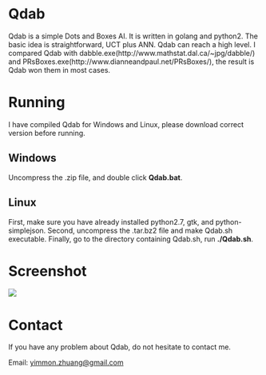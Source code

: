 <h1>Qdab</h1>
Qdab is a simple Dots and Boxes AI. It is written in golang and python2. The basic idea is straightforward, UCT plus ANN.
Qdab can reach a high level. I compared Qdab with dabble.exe(http://www.mathstat.dal.ca/~jpg/dabble/) and PRsBoxes.exe(http://www.dianneandpaul.net/PRsBoxes/), the result is Qdab won them in most cases.

<h1>Running</h1>
I have compiled Qdab for Windows and Linux, please download correct version before running.

<h2>Windows</h2>
Uncompress the .zip file, and double click <b>Qdab.bat</b>. 

<h2>Linux</h2>
First, make sure you have already installed python2.7, gtk, and python-simplejson.
Second, uncompress the .tar.bz2 file and make Qdab.sh executable. 
Finally, go to the directory containing Qdab.sh, run <b>./Qdab.sh</b>.

<h1>Screenshot</h1>
<img src="http://i.imgur.com/Krp4h89.png" />

<h1>Contact</h1>
If you have any problem about Qdab, do not hesitate to contact me.

Email: yimmon.zhuang@gmail.com

